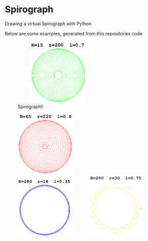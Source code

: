# Spirograph
Drawing a virtual Spirograph with Python

Below are some examples, generated from this repositories code

<p align="center">
	<figure><img src="doc/img/spirograph1.png" alt="spirograph1" width="175" hspace="40"><figcaption>Spirograph1</figcaption></figure> <img src="doc/img/spirograph2.png" alt="spirograph2" width="175" hspace="40">
	<img src="doc/img/spirograph3.png" alt="spirograph3" width="175" hspace="40"> <img src="doc/img/spirograph4.png" alt="spirograph4" width="175">
</p>